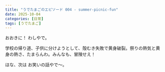 ```yaml
---
title: "うでたまごのエピソード 004 - summer-picnic-fun"
date: 2025-10-04
categories: [日常]
tags: [うでたまご]
---
```


おおきに！ わしやで。

学校の帰り道、子供に分けようとして、殻むき失敗で黄身破裂。祭りの熱気と黄身の熱さ、たまらんわ。みんなも、冒険せえ！

ほな、次は お笑いの話やで～。